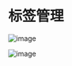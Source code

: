 # 标签管理

![image](https://github.com/DrJia/TagManageEditor/blob/master/picMgr.gif)

![image](https://github.com/DrJia/TagManageEditor/blob/master/picMgr1.gif)